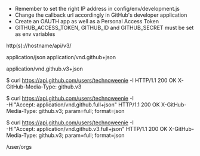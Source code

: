 - Remember to set the right IP address in config/env/development.js
- Change the callback url accordingly in GitHub's developer application
- Create an OAUTH app as well as a Personal Access Token
- GITHUB_ACCESS_TOKEN, GITHUB_ID and GITHUB_SECRET must be set as env variables


http(s)://hostname/api/v3/


application/json
application/vnd.github+json

application/vnd.github.v3+json


$ curl https://api.github.com/users/technoweenie -I
HTTP/1.1 200 OK
X-GitHub-Media-Type: github.v3

$ curl https://api.github.com/users/technoweenie -I \
  -H "Accept: application/vnd.github.full+json"
HTTP/1.1 200 OK
X-GitHub-Media-Type: github.v3; param=full; format=json

$ curl https://api.github.com/users/technoweenie -I \
  -H "Accept: application/vnd.github.v3.full+json"
HTTP/1.1 200 OK
X-GitHub-Media-Type: github.v3; param=full; format=json


/user/orgs
